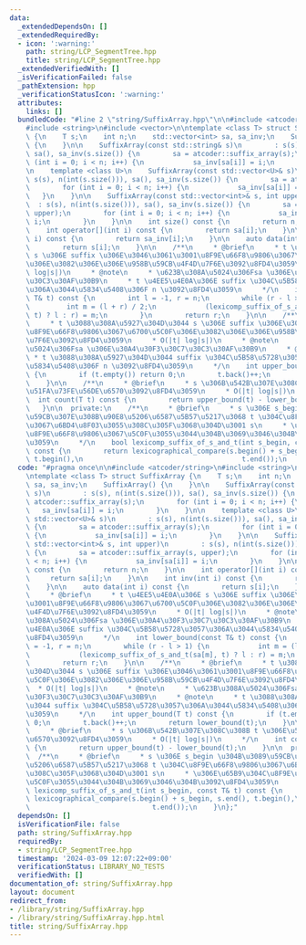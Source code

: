 ```yaml
---
data:
  _extendedDependsOn: []
  _extendedRequiredBy:
  - icon: ':warning:'
    path: string/LCP_SegmentTree.hpp
    title: string/LCP_SegmentTree.hpp
  _extendedVerifiedWith: []
  _isVerificationFailed: false
  _pathExtension: hpp
  _verificationStatusIcon: ':warning:'
  attributes:
    links: []
  bundledCode: "#line 2 \"string/SuffixArray.hpp\"\n\n#include <atcoder/string>\n\
    #include <string>\n#include <vector>\n\ntemplate <class T> struct SuffixArray\
    \ {\n    T s;\n    int n;\n    std::vector<int> sa, sa_inv;\n    SuffixArray()\
    \ {\n    }\n\n    SuffixArray(const std::string& s)\n        : s(s), n(int(s.size())),\
    \ sa(), sa_inv(s.size()) {\n        sa = atcoder::suffix_array(s);\n        for\
    \ (int i = 0; i < n; i++) {\n            sa_inv[sa[i]] = i;\n        }\n    }\n\
    \n    template <class U>\n    SuffixArray(const std::vector<U>& s)\n        :\
    \ s(s), n(int(s.size())), sa(), sa_inv(s.size()) {\n        sa = atcoder::suffix_array(s);\n\
    \        for (int i = 0; i < n; i++) {\n            sa_inv[sa[i]] = i;\n     \
    \   }\n    }\n\n    SuffixArray(const std::vector<int>& s, int upper)\n      \
    \  : s(s), n(int(s.size())), sa(), sa_inv(s.size()) {\n        sa = atcoder::suffix_array(s,\
    \ upper);\n        for (int i = 0; i < n; i++) {\n            sa_inv[sa[i]] =\
    \ i;\n        }\n    }\n\n    int size() const {\n        return n;\n    }\n\n\
    \    int operator[](int i) const {\n        return sa[i];\n    }\n\n    int inv(int\
    \ i) const {\n        return sa_inv[i];\n    }\n\n    auto data(int i) const {\n\
    \        return s[i];\n    }\n\n    /**\n     * @brief\n     * t \u4EE5\u4E0A\u306E\
    \ s \u306E suffix \u306E\u3046\u3061\u3001\u8F9E\u66F8\u9806\u3067\u6700\u5C0F\
    \u306E\u3082\u306E\u306E\u958B\u59CB\u4F4D\u7F6E\u3092\u8FD4\u3059\n     * O(|t|\
    \ log|s|)\n     * @note\n     * \u623B\u308A\u5024\u306Fsa \u306E\u30A4\u30F3\u30C7\
    \u30C3\u30AF\u30B9\n     * t \u4EE5\u4E0A\u306E suffix \u304C\u5B58\u5728\u3057\
    \u306A\u3044\u5834\u5408\u306F n \u3092\u8FD4\u3059\n     */\n    int lower_bound(const\
    \ T& t) const {\n        int l = -1, r = n;\n        while (r - l > 1) {\n   \
    \         int m = (l + r) / 2;\n            (lexicomp_suffix_of_s_and_t(sa[m],\
    \ t) ? l : r) = m;\n        }\n        return r;\n    }\n\n    /**\n     * @brief\n\
    \     * t \u3088\u308A\u5927\u304D\u3044 s \u306E suffix \u306E\u3046\u3061\u3001\
    \u8F9E\u66F8\u9806\u3067\u6700\u5C0F\u306E\u3082\u306E\u306E\u958B\u59CB\u4F4D\
    \u7F6E\u3092\u8FD4\u3059\n     * O(|t| log|s|)\n     * @note\n     * \u623B\u308A\
    \u5024\u306Fsa \u306E\u30A4\u30F3\u30C7\u30C3\u30AF\u30B9\n     * @note\n    \
    \ * t \u3088\u308A\u5927\u304D\u3044 suffix \u304C\u5B58\u5728\u3057\u306A\u3044\
    \u5834\u5408\u306F n \u3092\u8FD4\u3059\n     */\n    int upper_bound(T t) const\
    \ {\n        if (t.empty()) return 0;\n        t.back()++;\n        return lower_bound(t);\n\
    \    }\n\n    /**\n     * @brief\n     * s \u306B\u542B\u307E\u308C\u308B t \u306E\
    \u51FA\u73FE\u56DE\u6570\u3092\u8FD4\u3059\n     * O(|t| log|s|)\n     */\n  \
    \  int count(T t) const {\n        return upper_bound(t) - lower_bound(t);\n \
    \   }\n\n  private:\n    /**\n     * @brief\n     * s \u306E s_begin \u304B\u3089\
    \u59CB\u307E\u308B\u90E8\u5206\u6587\u5B57\u5217\u3068 t \u304C\u8F9E\u66F8\u9806\
    \u3067\u6BD4\u8F03\u3055\u308C\u305F\u3068\u304D\u3001 s\n     * \u306E\u65B9\u304C\
    \u8F9E\u66F8\u9806\u3067\u5C0F\u3055\u3044\u304B\u3069\u3046\u304B\u3092\u8FD4\
    \u3059\n     */\n    bool lexicomp_suffix_of_s_and_t(int s_begin, const T& t)\
    \ const {\n        return lexicographical_compare(s.begin() + s_begin, s.end(),\
    \ t.begin(),\n                                       t.end());\n    }\n};\n"
  code: "#pragma once\n\n#include <atcoder/string>\n#include <string>\n#include <vector>\n\
    \ntemplate <class T> struct SuffixArray {\n    T s;\n    int n;\n    std::vector<int>\
    \ sa, sa_inv;\n    SuffixArray() {\n    }\n\n    SuffixArray(const std::string&\
    \ s)\n        : s(s), n(int(s.size())), sa(), sa_inv(s.size()) {\n        sa =\
    \ atcoder::suffix_array(s);\n        for (int i = 0; i < n; i++) {\n         \
    \   sa_inv[sa[i]] = i;\n        }\n    }\n\n    template <class U>\n    SuffixArray(const\
    \ std::vector<U>& s)\n        : s(s), n(int(s.size())), sa(), sa_inv(s.size())\
    \ {\n        sa = atcoder::suffix_array(s);\n        for (int i = 0; i < n; i++)\
    \ {\n            sa_inv[sa[i]] = i;\n        }\n    }\n\n    SuffixArray(const\
    \ std::vector<int>& s, int upper)\n        : s(s), n(int(s.size())), sa(), sa_inv(s.size())\
    \ {\n        sa = atcoder::suffix_array(s, upper);\n        for (int i = 0; i\
    \ < n; i++) {\n            sa_inv[sa[i]] = i;\n        }\n    }\n\n    int size()\
    \ const {\n        return n;\n    }\n\n    int operator[](int i) const {\n   \
    \     return sa[i];\n    }\n\n    int inv(int i) const {\n        return sa_inv[i];\n\
    \    }\n\n    auto data(int i) const {\n        return s[i];\n    }\n\n    /**\n\
    \     * @brief\n     * t \u4EE5\u4E0A\u306E s \u306E suffix \u306E\u3046\u3061\
    \u3001\u8F9E\u66F8\u9806\u3067\u6700\u5C0F\u306E\u3082\u306E\u306E\u958B\u59CB\
    \u4F4D\u7F6E\u3092\u8FD4\u3059\n     * O(|t| log|s|)\n     * @note\n     * \u623B\
    \u308A\u5024\u306Fsa \u306E\u30A4\u30F3\u30C7\u30C3\u30AF\u30B9\n     * t \u4EE5\
    \u4E0A\u306E suffix \u304C\u5B58\u5728\u3057\u306A\u3044\u5834\u5408\u306F n \u3092\
    \u8FD4\u3059\n     */\n    int lower_bound(const T& t) const {\n        int l\
    \ = -1, r = n;\n        while (r - l > 1) {\n            int m = (l + r) / 2;\n\
    \            (lexicomp_suffix_of_s_and_t(sa[m], t) ? l : r) = m;\n        }\n\
    \        return r;\n    }\n\n    /**\n     * @brief\n     * t \u3088\u308A\u5927\
    \u304D\u3044 s \u306E suffix \u306E\u3046\u3061\u3001\u8F9E\u66F8\u9806\u3067\u6700\
    \u5C0F\u306E\u3082\u306E\u306E\u958B\u59CB\u4F4D\u7F6E\u3092\u8FD4\u3059\n   \
    \  * O(|t| log|s|)\n     * @note\n     * \u623B\u308A\u5024\u306Fsa \u306E\u30A4\
    \u30F3\u30C7\u30C3\u30AF\u30B9\n     * @note\n     * t \u3088\u308A\u5927\u304D\
    \u3044 suffix \u304C\u5B58\u5728\u3057\u306A\u3044\u5834\u5408\u306F n \u3092\u8FD4\
    \u3059\n     */\n    int upper_bound(T t) const {\n        if (t.empty()) return\
    \ 0;\n        t.back()++;\n        return lower_bound(t);\n    }\n\n    /**\n\
    \     * @brief\n     * s \u306B\u542B\u307E\u308C\u308B t \u306E\u51FA\u73FE\u56DE\
    \u6570\u3092\u8FD4\u3059\n     * O(|t| log|s|)\n     */\n    int count(T t) const\
    \ {\n        return upper_bound(t) - lower_bound(t);\n    }\n\n  private:\n  \
    \  /**\n     * @brief\n     * s \u306E s_begin \u304B\u3089\u59CB\u307E\u308B\u90E8\
    \u5206\u6587\u5B57\u5217\u3068 t \u304C\u8F9E\u66F8\u9806\u3067\u6BD4\u8F03\u3055\
    \u308C\u305F\u3068\u304D\u3001 s\n     * \u306E\u65B9\u304C\u8F9E\u66F8\u9806\u3067\
    \u5C0F\u3055\u3044\u304B\u3069\u3046\u304B\u3092\u8FD4\u3059\n     */\n    bool\
    \ lexicomp_suffix_of_s_and_t(int s_begin, const T& t) const {\n        return\
    \ lexicographical_compare(s.begin() + s_begin, s.end(), t.begin(),\n         \
    \                              t.end());\n    }\n};"
  dependsOn: []
  isVerificationFile: false
  path: string/SuffixArray.hpp
  requiredBy:
  - string/LCP_SegmentTree.hpp
  timestamp: '2024-03-09 12:07:22+09:00'
  verificationStatus: LIBRARY_NO_TESTS
  verifiedWith: []
documentation_of: string/SuffixArray.hpp
layout: document
redirect_from:
- /library/string/SuffixArray.hpp
- /library/string/SuffixArray.hpp.html
title: string/SuffixArray.hpp
---
```

